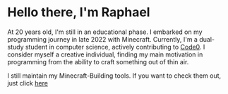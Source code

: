 # Hello there, I'm Raphael 

At 20 years old, I'm still in an educational phase. I embarked on my programming journey in late 2022 with Minecraft. Currently, I'm a dual-study student in computer science, actively contributing to [Code0](https://github.com/code0-tech). I consider myself a creative individual, finding my main motivation in programming from the ability to craft something out of thin air.

I still maintain my Minecraft-Building tools. If you want to check them out, just click [here](https://github.com/building-tools)
